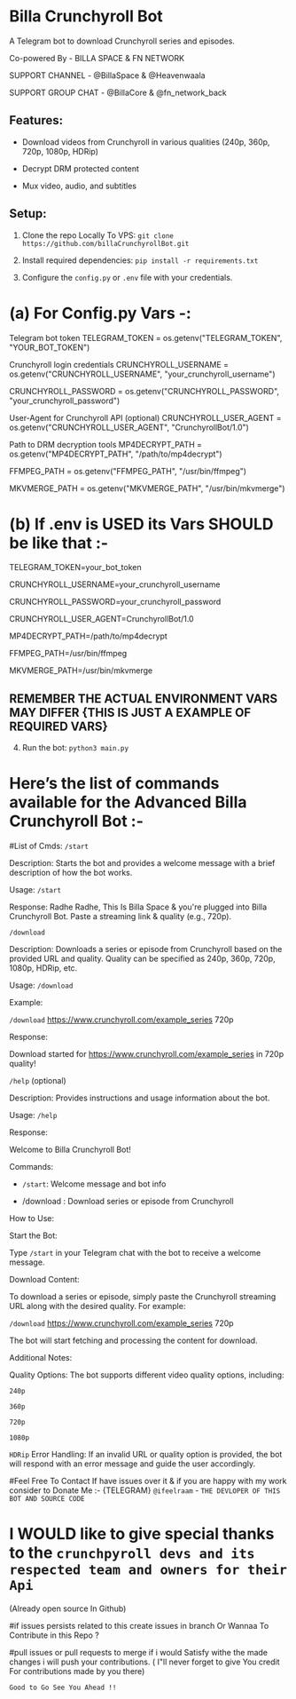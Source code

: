 # Billa Crunchyroll Bot

A Telegram bot to download Crunchyroll series and episodes.

Co-powered By - BILLA SPACE & FN NETWORK 

SUPPORT CHANNEL - @BillaSpace & @Heavenwaala

SUPPORT GROUP CHAT - @BillaCore & @fn_network_back

## Features:

- Download videos from Crunchyroll in various qualities (240p, 360p, 720p, 1080p, HDRip)

- Decrypt DRM protected content

- Mux video, audio, and subtitles

## Setup:

1. Clone the repo Locally To VPS: `git clone https://github.com/billaCrunchyrollBot.git`

2. Install required dependencies: `pip install -r requirements.txt`

3. Configure the `config.py` or  `.env` file with your credentials.

# (a) For Config.py Vars -:

Telegram bot token
TELEGRAM_TOKEN = os.getenv("TELEGRAM_TOKEN", "YOUR_BOT_TOKEN")

Crunchyroll login credentials
CRUNCHYROLL_USERNAME = os.getenv("CRUNCHYROLL_USERNAME", "your_crunchyroll_username")

CRUNCHYROLL_PASSWORD = os.getenv("CRUNCHYROLL_PASSWORD", "your_crunchyroll_password")

User-Agent for Crunchyroll API (optional)
CRUNCHYROLL_USER_AGENT = os.getenv("CRUNCHYROLL_USER_AGENT", "CrunchyrollBot/1.0")

Path to DRM decryption tools
MP4DECRYPT_PATH = os.getenv("MP4DECRYPT_PATH", "/path/to/mp4decrypt")

FFMPEG_PATH = os.getenv("FFMPEG_PATH", "/usr/bin/ffmpeg")

MKVMERGE_PATH = os.getenv("MKVMERGE_PATH", "/usr/bin/mkvmerge")

# (b) If .env is USED its Vars SHOULD be like that :-

TELEGRAM_TOKEN=your_bot_token

CRUNCHYROLL_USERNAME=your_crunchyroll_username

CRUNCHYROLL_PASSWORD=your_crunchyroll_password

CRUNCHYROLL_USER_AGENT=CrunchyrollBot/1.0

MP4DECRYPT_PATH=/path/to/mp4decrypt

FFMPEG_PATH=/usr/bin/ffmpeg

MKVMERGE_PATH=/usr/bin/mkvmerge

## REMEMBER THE ACTUAL ENVIRONMENT VARS MAY DIFFER {THIS IS JUST A EXAMPLE OF REQUIRED VARS}


4. Run the bot: `python3 main.py`



# Here’s the list of commands available for the Advanced Billa Crunchyroll Bot :-

#List of Cmds:
`/start`

Description: Starts the bot and provides a welcome message with a brief description of how the bot works.

Usage: `/start`

Response:
Radhe Radhe, This Is Billa Space & you're plugged into Billa Crunchyroll Bot.
Paste a streaming link & quality (e.g., 720p).

`/download` <url> <quality>

Description: Downloads a series or episode from Crunchyroll based on the provided URL and quality. Quality can be specified as 240p, 360p, 720p, 1080p, HDRip, etc.

Usage: `/download` <url> <quality>

Example:

`/download` https://www.crunchyroll.com/example_series 720p

Response:

Download started for https://www.crunchyroll.com/example_series in 720p quality!

`/help` (optional)

Description: Provides instructions and usage information about the bot.

Usage: `/help`

Response:

Welcome to Billa Crunchyroll Bot!

Commands:

- `/start`: Welcome message and bot info

- /download <url> <quality>: Download series or episode from Crunchyroll

How to Use:

Start the Bot:

Type `/start` in your Telegram chat with the bot to receive a welcome message.

Download Content:

To download a series or episode, simply paste the Crunchyroll streaming URL along with the desired quality. For example:

`/download` https://www.crunchyroll.com/example_series 720p

The bot will start fetching and processing the content for download.

Additional Notes:

Quality Options: The bot supports different video quality options, including:

`240p`

`360p`

`720p`

`1080p`

`HDRip`
Error Handling: If an invalid URL or quality option is provided, the bot will respond with an error message and guide the user accordingly.


#Feel Free To Contact If have issues over it & if you are happy with my work consider to Donate Me :- {TELEGRAM}
`@ifeelraam` - `THE DEVLOPER OF THIS BOT AND SOURCE CODE`

# I WOULD like to give special thanks to the `crunchpyroll devs and its respected team and owners for their Api`
(Already open source In Github)

#if issues persists related to this create issues in branch Or Wannaa To Contribute in this Repo ?

#pull issues or pull requests to merge if i would Satisfy withe the made changes i will push your contributions.
( I"ll never forget to give You credit For contributions made by you there)

`Good to Go See You Ahead !!`




